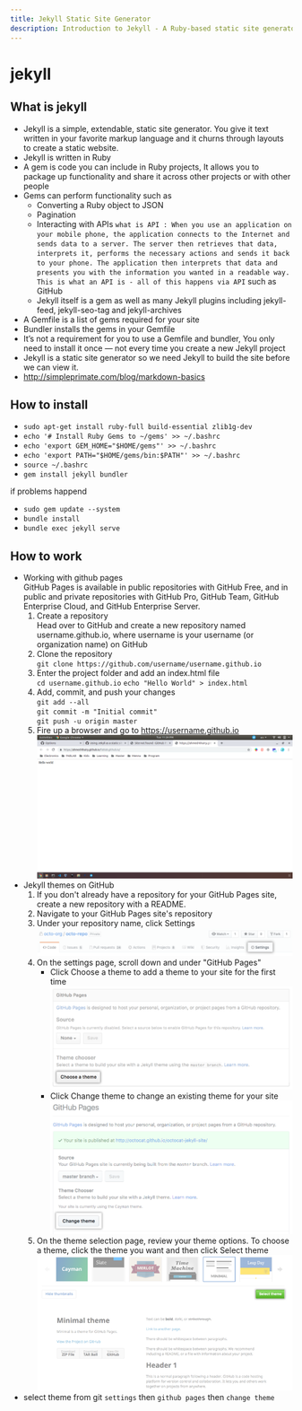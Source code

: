 ```yaml
---
title: Jekyll Static Site Generator
description: Introduction to Jekyll - A Ruby-based static site generator for building websites
---
```


# jekyll

## What is jekyll

- Jekyll is a simple, extendable, static site generator. You give it text written in your favorite markup language and it churns through layouts to create a static website.
- Jekyll is written in Ruby
- A gem is code you can include in Ruby projects, It allows you to package up functionality and share it across other projects or with other people
- Gems can perform functionality such as
  - Converting a Ruby object to JSON
  - Pagination
  - Interacting with APIs `what is API : When you use an application on your mobile phone, the application connects to the Internet and sends data to a server. The server then retrieves that data, interprets it, performs the necessary actions and sends it back to your phone. The application then interprets that data and presents you with the information you wanted in a readable way. This is what an API is - all of this happens via API` such as GitHub
  - Jekyll itself is a gem as well as many Jekyll plugins including jekyll-feed, jekyll-seo-tag and jekyll-archives
- A Gemfile is a list of gems required for your site
- Bundler installs the gems in your Gemfile
- It’s not a requirement for you to use a Gemfile and bundler, You only need to install it once — not every time you create a new Jekyll project
- Jekyll is a static site generator so we need Jekyll to build the site before we can view it.
- http://simpleprimate.com/blog/markdown-basics

## How to install

- `sudo apt-get install ruby-full build-essential zlib1g-dev`
- `echo '# Install Ruby Gems to ~/gems' >> ~/.bashrc`
- `echo 'export GEM_HOME="$HOME/gems"' >> ~/.bashrc`
- `echo 'export PATH="$HOME/gems/bin:$PATH"' >> ~/.bashrc`
- `source ~/.bashrc`
- `gem install jekyll bundler`

if problems happend

- `sudo gem update --system`
- `bundle install`
- `bundle exec jekyll serve`

## How to work

- Working with github pages  
   GitHub Pages is available in public repositories with GitHub Free, and in public and private repositories with GitHub Pro, GitHub Team, GitHub Enterprise Cloud, and GitHub Enterprise Server.
  1. Create a repository  
     Head over to GitHub and create a new repository named username.github.io, where username is your username (or organization name) on GitHub
  2. Clone the repository  
     `git clone https://github.com/username/username.github.io`
  3. Enter the project folder and add an index.html file  
     `cd username.github.io`
     `echo "Hello World" > index.html`
  4. Add, commit, and push your changes  
     `git add --all`  
     `git commit -m "Initial commit"`  
     `git push -u origin master`
  5. Fire up a browser and go to https://username.github.io  
     ![first webpage](/src/assets/documontations/challenges/first.png)
- Jekyll themes on GitHub
  1. If you don't already have a repository for your GitHub Pages site, create a new repository with a README.
  2. Navigate to your GitHub Pages site's repository
  3. Under your repository name, click Settings  
     ![repo](/src/assets/documontations/challenges/repo.png)
  4. On the settings page, scroll down and under "GitHub Pages"
     - Click Choose a theme to add a theme to your site for the first time  
       ![theme](/src/assets/documontations/challenges/theme.png)
     - Click Change theme to change an existing theme for your site  
       ![change](/src/assets/documontations/challenges/change.png)
  5. On the theme selection page, review your theme options. To choose a theme, click the theme you want and then click Select theme  
     ![select](/src/assets/documontations/challenges/select.png)
- select theme from git `settings` then `github pages` then `change theme`
